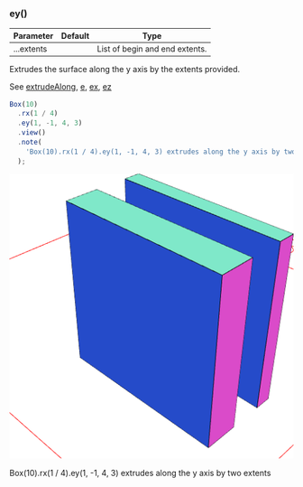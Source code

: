 ### ey()
Parameter|Default|Type
---|---|---
|...extents||List of begin and end extents.

Extrudes the surface along the y axis by the extents provided.

See [extrudeAlong](#https://raw.githubusercontent.com/jsxcad/JSxCAD/master/nb/api/extrudeAlong.nb), [e](#https://raw.githubusercontent.com/jsxcad/JSxCAD/master/nb/api/e.nb), [ex](#https://raw.githubusercontent.com/jsxcad/JSxCAD/master/nb/api/ex.nb), [ez](#https://raw.githubusercontent.com/jsxcad/JSxCAD/master/nb/api/ez.nb)

```JavaScript
Box(10)
  .rx(1 / 4)
  .ey(1, -1, 4, 3)
  .view()
  .note(
    'Box(10).rx(1 / 4).ey(1, -1, 4, 3) extrudes along the y axis by two extents'
  );
```

![Image](ey.md.0.png)

Box(10).rx(1 / 4).ey(1, -1, 4, 3) extrudes along the y axis by two extents
